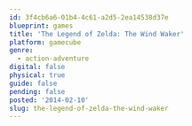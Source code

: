 ```yaml
---
id: 3f4cb6a6-01b4-4c61-a2d5-2ea14538d37e
blueprint: games
title: 'The Legend of Zelda: The Wind Waker'
platform: gamecube
genre:
  - action-adventure
digital: false
physical: true
guide: false
pending: false
posted: '2014-02-10'
slug: the-legend-of-zelda-the-wind-waker
---
```

